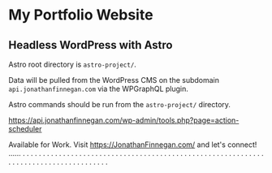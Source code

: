 # My Portfolio Website
## Headless WordPress with Astro

Astro root directory is `astro-project/`.

Data will be pulled from the WordPress CMS on the subdomain `api.jonathanfinnegan.com` via the WPGraphQL plugin.

Astro commands should be run from the `astro-project/` directory.

https://api.jonathanfinnegan.com/wp-admin/tools.php?page=action-scheduler

Available for Work. Visit https://JonathanFinnegan.com/ and let's connect!
......
.
.
.
.
.
.
.
.
.
.
.
.
.
.
.
.
.
.
.
.
.
.
.
.
.
.
.
.
.
.
.
.
.
.
.
.
.
.
.
.
.
.
.
.
.
.
.
.
.
.
.
.
.
.
.
.
.
.
.
.
.
.
.
.
.
.
.
.
.
.
.
.
.
.
.
.
.
.
.
.
.
.
.
.
.
